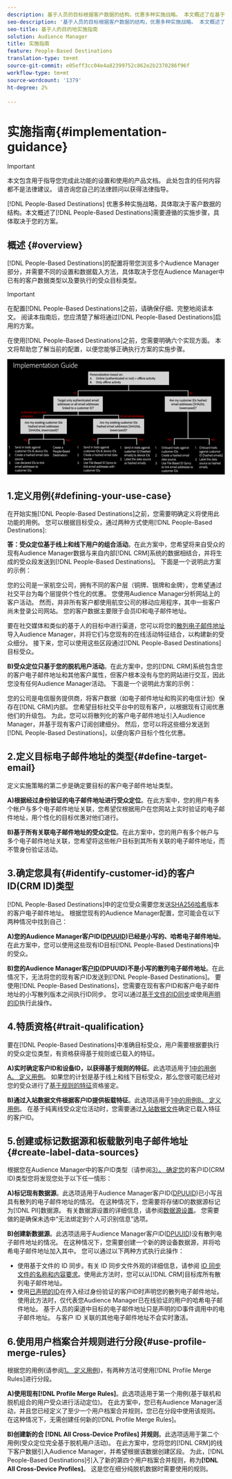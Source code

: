 ```yaml
---
description: 基于人员的目标根据客户数据的结构，优惠多种实施战略。 本文概述了在基于人员的目标中需要遵循的实施步骤，具体取决于您的方案。
seo-description: '基于人员的目标根据客户数据的结构，优惠多种实施战略。 本文概述了在基于人员的目标中需要遵循的实施步骤，具体取决于您的方案。  '
seo-title: 基于人的目的地实施指南
solution: Audience Manager
title: 实施指南
feature: People-Based Destinations
translation-type: tm+mt
source-git-commit: e05eff3cc04e4a82399752c862e2b2370286f96f
workflow-type: tm+mt
source-wordcount: '1379'
ht-degree: 2%

---
```



# 实施指南{#implementation-guidance}

>[!IMPORTANT]
>本文包含用于指导您完成此功能的设置和使用的产品文档。 此处包含的任何内容都不是法律建议。 请咨询您自己的法律顾问以获得法律指导。

[!DNL People-Based Destinations] 优惠多种实施战略，具体取决于客户数据的结构。本文概述了[!DNL People-Based Destinations]需要遵循的实施步骤，具体取决于您的方案。

## 概述 {#overview}

[!DNL People-Based Destinations]的配置将带您浏览多个Audience Manager部分，并需要不同的设置和数据载入方法，具体取决于您在Audience Manager中已有的客户数据类型以及要执行的受众目标类型。

>[!IMPORTANT]
> 在配置[!DNL People-Based Destinations]之前，请确保仔细、完整地阅读本文。 阅读本指南后，您应清楚了解将通过[!DNL People-Based Destinations]启用的方案。

在使用[!DNL People-Based Destinations]之前，您需要明确六个实现方面。 本文将帮助您了解当前的配置，以便您能够正确执行方案的实施步骤。

![PBD实现](assets/pbd-implementation.png)

## 1.定义用例{#defining-your-use-case}

在开始实施[!DNL People-Based Destinations]之前，您需要明确定义将使用此功能的用例。 您可以根据目标受众，通过两种方式使用[!DNL People-Based Destinations]:

**答：受众定位基于线上和线下用户的组合活动**。在此方案中，您希望将来自受众的现有Audience Manager数据与来自内部[!DNL CRM]系统的数据相结合，并将生成的受众段发送到[!DNL People-Based Destinations]。 下面是一个说明此方案的示例：

您的公司是一家航空公司，拥有不同的客户层（铜牌、银牌和金牌），您希望通过社交平台为每个层提供个性化的优惠。 您使用Audience Manager分析网站上的客户活动。 然而，并非所有客户都使用航空公司的移动应用程序，其中一些客户尚未登录公司网站。 您的客户数据主要限于会员ID和电子邮件地址。

要在社交媒体和类似的基于人的目标中进行渠道，您可以将您的[散列电子邮件地址](people-based-destinations-prerequisites.md)导入Audience Manager，并将它们与您现有的在线活动特征结合，以构建新的受众细分。 接下来，您可以使用这些区段通过[!DNL People-Based Destinations]目标受众。

**B)受众定位只基于您的脱机用户活动**。在此方案中，您的[!DNL CRM]系统包含您的客户电子邮件地址和其他客户属性，但客户根本没有与您的网站进行交互，因此您没有任何Audience Manager活动。 下面是一个说明此方案的示例：

您的公司是电信服务提供商，将客户数据（如电子邮件地址和购买的电信计划）保存在[!DNL CRM]内部。 您希望目标社交平台中的现有客户，以根据现有订阅优惠他们的升级包。 为此，您可以将散列化的客户电子邮件地址引入Audience Manager，并基于现有客户订阅创建细分。 然后，您可以将这些细分发送到[!DNL People-Based Destinations]，以便向客户目标个性化优惠。

## 2.定义目标电子邮件地址的类型{#define-target-email}

定义实施策略的第二步是确定要目标的客户电子邮件地址类型。

**A)根据经过身份验证的电子邮件地址进行受众定位**。在此方案中，您的用户有多个帐户与多个电子邮件地址关联，您希望仅根据用户在您网站上实时验证的电子邮件地址，用个性化的目标优惠对他们进行。

**B)基于所有关联电子邮件地址的受众定位**。在此方案中，您的用户有多个帐户与多个电子邮件地址关联，您希望将这些帐户目标到其所有关联的电子邮件地址，而不管身份验证活动。

## 3.确定您具有{#identify-customer-id}的客户ID(CRM ID)类型

[!DNL People-Based Destinations]中的定位受众需要您发送[SHA256哈希](people-based-destinations-prerequisites.md)版本的客户电子邮件地址。 根据您现有的Audience Manager配置，您可能会在以下两种情况中找到自己：

**A)您的Audience Manager客户ID([DPUUID](../../reference/ids-in-aam.md))已经是小写的、哈希电子邮件地址**。在此方案中，您可以使用这些现有ID目标[!DNL People-Based Destinations]中的受众。

**B)您的Audience Manager客[户ID](../../reference/ids-in-aam.md)(DPUUID)不是小写的散列电子邮件地址**。在此情况下，无法将您的现有客户ID发送到[!DNL People-Based Destinations]。 要使用[!DNL People-Based Destinations]，您需要在现有客户ID和客户电子邮件地址的小写散列版本之间执行ID同步。 您可以通过[基于文件的ID同步](../../integration/sending-audience-data/batch-data-transfer-explained/id-sync-file-based.md)或使用[声明的ID](../declared-ids.md)执行此操作。

## 4.特质资格{#trait-qualification}

要在[!DNL People-Based Destinations]中准确目标受众，用户需要根据要执行的受众定位类型，有资格获得基于规则或已载入的特征。

**A)实时确定客户ID和设备ID，以获得基于规则的特征**。此选项适用于[1中的用例A。 定义用例](people-based-destinations-workflow.md#defining-your-use-case)。 如果您的计划是基于线上和线下目标受众，那么您很可能已经对您的受众进行了[基于规则的特征](../traits/trait-and-segment-qualification-reference.md)资格鉴定。

**B)通过入站数据文件根据客户ID提供板载特征**。此选项适用于[1中的用例B。 定义用例](people-based-destinations-workflow.md#defining-your-use-case)。 在基于纯离线受众定位活动时，您需要通过[入站数据文件](../../integration/sending-audience-data/batch-data-transfer-explained/inbound-file-contents.md)确定已载入特征的客户ID。

## 5.创建或标记数据源和板载散列电子邮件地址{#create-label-data-sources}

根据您在Audience Manager中的客户ID类型（请参阅[3）。 确定您](people-based-destinations-workflow.md#identify-customer-id)的客户ID(CRM ID)类型您将发现您处于以下任一情形：

**A)标记现有数据源**。此选项适用于Audience Manager客户ID([DPUUID](../../reference/ids-in-aam.md))已小写且具有散列的电子邮件地址的情况。 在这种情况下，您需要将存储ID的数据源标记为[!DNL PII]数据源。 有关数据源设置的详细信息，请参阅[数据源设置](../datasources-list-and-settings.md)。 您需要做的是确保未选中“无法绑定到个人可识别信息”选项。

**B)创建新数据源**。此选项适用于Audience Manager客户ID([DPUUID](../../reference/ids-in-aam.md))没有散列电子邮件地址的情况。 在这种情况下，您需要创建一个新的跨设备数据源，并将哈希电子邮件地址加入其中。 您可以通过以下两种方式执行此操作：

* 使用基于文件的 ID 同步。有关 ID 同步文件外观的详细信息，请参阅 [ID 同步文件的名称和内容要求](../../integration/sending-audience-data/batch-data-transfer-explained/id-sync-file-based.md)。使用此方法时，您可以从[!DNL CRM]目标库所有散列电子邮件地址。
* 使用[已声明的ID](../declared-ids.md)在传入经过身份验证的客户ID时声明您的散列电子邮件地址。 使用此方法时，仅代表您Audience Manager已在线验证的用户的哈希电子邮件地址。 基于人员的渠道中目标的电子邮件地址只是声明的ID事件调用中的电子邮件地址。 与客户 ID 关联的其他电子邮件地址不会实时激活。

## 6.使用用户档案合并规则进行分段{#use-profile-merge-rules}

根据您的用例(请参阅[1。 定义用例](people-based-destinations-workflow.md#defining-your-use-case))，有两种方法可使用[!DNL Profile Merge Rules]进行分段。

**A)使用现有[!DNL Profile Merge Rules]**。此选项适用于第一个用例(基于联机和脱机组合的用户受众进行活动定位)。 在此方案中，您已有Audience Manager活动，并且您已经定义了至少一个用户档案合并规则，您已在分段中使用该规则。 在这种情况下，无需创建任何新的[!DNL Profile Merge Rules]。

**B)创建新的合 [!DNL All Cross-Device Profiles] 并规则**。此选项适用于第二个用例(受众定位完全基于脱机用户活动)。 在此方案中，您将您的[!DNL CRM]的线下客户数据引入Audience Manager，并希望根据该数据创建区段。 为此，[!DNL People-Based Destinations]引入了新的第四个用户档案合并规则，称为&#x200B;**[!DNL All Cross-Device Profiles]**。 这是您在细分纯脱机数据时需要使用的规则。

